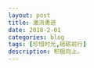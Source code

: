 ```yaml
---
layout: post
title: 激流勇进
date: 2018-2-01
categories: blog
tags: [珍惜时光,砥砺前行]
description: 积极向上。
---
```

